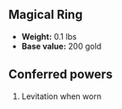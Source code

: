 ## Magical Ring
- **Weight:** 0.1 lbs
- **Base value:** 200 gold
## Conferred powers
1. Levitation when worn
